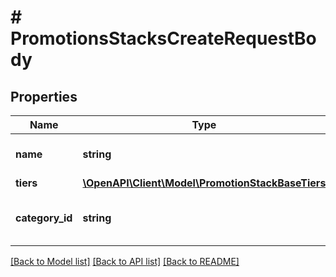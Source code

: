 # # PromotionsStacksCreateRequestBody

## Properties

Name | Type | Description | Notes
------------ | ------------- | ------------- | -------------
**name** | **string** | Promotion stack name. |
**tiers** | [**\OpenAPI\Client\Model\PromotionStackBaseTiers**](PromotionStackBaseTiers.md) |  |
**category_id** | **string** | Promotion stack category ID. | [optional]

[[Back to Model list]](../../README.md#models) [[Back to API list]](../../README.md#endpoints) [[Back to README]](../../README.md)
